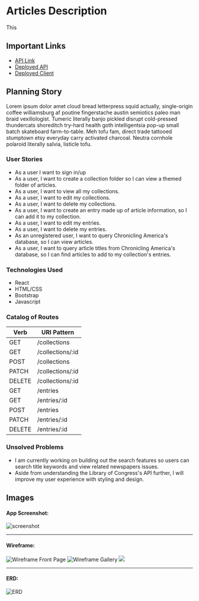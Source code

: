# Articles Description

This

## Important Links

- [API Link](https://github.com/nicksolie/articles-api)
- [Deployed API](https://mysterious-springs-88508.herokuapp.com/)
- [Deployed Client](https://nicksolie.github.io/articles-react/#/)

## Planning Story

Lorem ipsum dolor amet cloud bread letterpress squid actually, single-origin coffee williamsburg af poutine fingerstache austin semiotics paleo man braid vexillologist. Tumeric literally banjo pickled disrupt cold-pressed thundercats shoreditch try-hard health goth intelligentsia pop-up small batch skateboard farm-to-table. Meh tofu fam, direct trade tattooed stumptown etsy everyday carry activated charcoal. Neutra cornhole polaroid literally salvia, listicle tofu.

### User Stories

- As a user I want to sign in/up
- As a user, I want to create a collection folder so I can view a themed folder of articles.
- As a user, I want to view all my collections.
- As a user, I want to edit my collections.
- As a user, I want to delete my collections.
- As a user, I want to create an entry made up of article information, so I can add it to my collection.
- As a user, I want to edit my entries.
- As a user, I want to delete my entries.
- As an unregistered user, I want to query Chronicling America's database, so I can view articles.
- As a user, I want to query article titles from Chronicling America's database, so I can find articles to add to my collection's entries.
### Technologies Used

- React
- HTML/CSS
- Bootstrap
- Javascript

### Catalog of Routes

Verb         |	URI Pattern
------------ | -------------
GET | /collections
GET | /collections/:id
POST | /collections
PATCH | /collections/:id
DELETE | /collections/:id
GET | /entries
GET | /entries/:id
POST | /entries
PATCH | /entries/:id
DELETE | /entries/:id  |

### Unsolved Problems

- I am currently working on building out the search features so users can search title keywords and view related newspapers issues.
- Aside from understanding the Library of Congress's API further, I will improve my user experience with styling and design.

## Images

#### App Screenshot:
![screenshot]('https://i.imgur.com/t0WyKOg.png')

---

#### Wireframe:
![Wireframe Front Page]('https://i.imgur.com/P0W2xfK.jpg')
![Wireframe Gallery]('https://i.imgur.com/5Hkw0pJ.jpg')
![]('https://i.imgur.com/xXHAuJd.jpg')

---

#### ERD:
![ERD]('https://i.imgur.com/YO0wK8Z.jpg')
